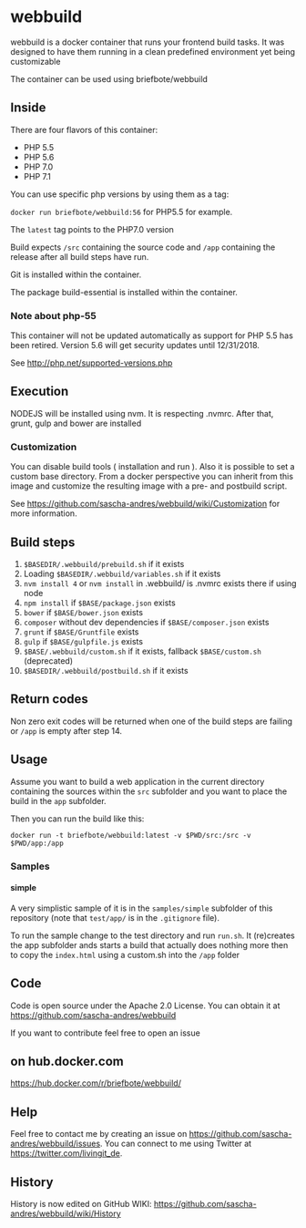 # webbuild #

webbuild is a docker container that runs your frontend build tasks. It
was designed to have them running in a clean predefined environment yet
being customizable

The container can be used using briefbote/webbuild

## Inside ##

There are four flavors of this container:

* PHP 5.5
* PHP 5.6
* PHP 7.0
* PHP 7.1

You can use specific php versions by using them as a tag:

`docker run briefbote/webbuild:56` for PHP5.5 for example.

The `latest` tag points to the PHP7.0 version

Build expects `/src` containing the source code and `/app` containing the release after all build steps have run.

Git is installed within the container.

The package build-essential is installed within the container.

### Note about php-55

This container will not be updated automatically as support for PHP 5.5 has been retired. Version 5.6 will get security updates until 12/31/2018.

See http://php.net/supported-versions.php

## Execution ##

NODEJS will be installed using nvm. It is respecting .nvmrc. After that, grunt, gulp and bower are installed

### Customization

You can disable build tools ( installation and run ). Also it is possible to set a custom base directory. From a docker perspective you can inherit from this image and customize the resulting image with a pre- and postbuild script.

See https://github.com/sascha-andres/webbuild/wiki/Customization for more information. 

## Build steps ##

1. `$BASEDIR/.webbuild/prebuild.sh` if it exists
2. Loading `$BASEDIR/.webbuild/variables.sh` if it exists
3. `nvm install 4` or `nvm install` in .webbuild/ is .nvmrc exists there if using node
4. `npm install` if `$BASE/package.json` exists
5. `bower` if `$BASE/bower.json` exists
6. `composer` without dev dependencies if `$BASE/composer.json` exists
7. `grunt` if `$BASE/Gruntfile` exists
8. `gulp` if `$BASE/gulpfile.js` exists
9. `$BASE/.webbuild/custom.sh` if it exists, fallback `$BASE/custom.sh` (deprecated)
10. `$BASEDIR/.webbuild/postbuild.sh` if it exists

## Return codes ##

Non zero exit codes will be returned when one of the build steps are failing or `/app` is empty after step 14.

## Usage ##

Assume you want to build a web application in the current directory containing the sources within the `src` subfolder
and you want to place the build in the `app` subfolder.

Then you can run the build like this:

    docker run -t briefbote/webbuild:latest -v $PWD/src:/src -v $PWD/app:/app

### Samples

#### simple

A very simplistic sample of it is in the `samples/simple` subfolder of this repository (note that `test/app/` is in the `.gitignore` file).

To run the sample change to the test directory and run `run.sh`. It (re)creates the app subfolder ands starts a build
that actually does nothing more then to copy the `index.html` using a custom.sh into the `/app` folder

## Code ##

Code is open source under the Apache 2.0 License. You can obtain it at https://github.com/sascha-andres/webbuild

If you want to contribute feel free to open an issue

## on hub.docker.com ##

https://hub.docker.com/r/briefbote/webbuild/

## Help

Feel free to contact me by creating an issue on https://github.com/sascha-andres/webbuild/issues.
You can connect to me using Twitter at https://twitter.com/livingit_de.

## History ##

History is now edited on GitHub WIKI: https://github.com/sascha-andres/webbuild/wiki/History
